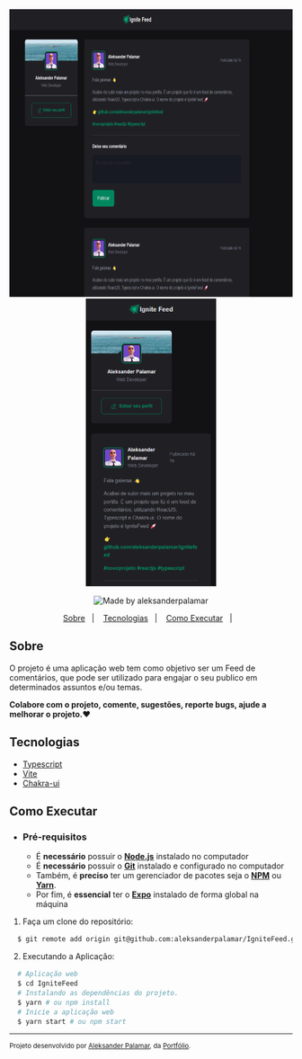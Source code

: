 <div align="center">
    <img src=".github/igniteFeed.png" height="512px"/>
    <img src=".github/igniteFeed-mobile.png" height="512px" />     
</div>
    
<p align="center">   
  <img alt="Made by aleksanderpalamar" src="https://img.shields.io/badge/made%20by-aleksanderpalamar-%237519C1?style=flat-square" >  
</p>
<p align="center">
  <a href="#sobre">Sobre</a>&nbsp;&nbsp;&nbsp;|&nbsp;&nbsp;&nbsp;
  <a href="#tecnologias">Tecnologias</a>&nbsp;&nbsp;&nbsp;|&nbsp;&nbsp;&nbsp;
  <a href="#como-executar">Como Executar</a>&nbsp;&nbsp;&nbsp;|&nbsp;&nbsp;&nbsp; 
</p>

## Sobre

O projeto é uma aplicação web tem como objetivo ser um Feed de comentários, que pode ser utilizado para engajar o seu publico em determinados assuntos e/ou temas.

**Colabore com o projeto, comente, sugestões, reporte bugs, ajude a melhorar o projeto.❤️**

## Tecnologias

- [Typescript](https://www.typescriptlang.org/)
- [Vite](https://vitejs.dev/)
- [Chakra-ui](https://chakra-ui.com/)

## Como Executar

- ### **Pré-requisitos**

  - É **necessário** possuir o **[Node.js](https://nodejs.org/en/)** instalado no computador
  - É **necessário** possuir o **[Git](https://git-scm.com/)** instalado e configurado no computador
  - Também, é **preciso** ter um gerenciador de pacotes seja o **[NPM](https://www.npmjs.com/)** ou **[Yarn](https://yarnpkg.com/)**.
  - Por fim, é **essencial** ter o **[Expo](https://expo.io/)** instalado de forma global na máquina  

1. Faça um clone do repositório:

```sh
  $ git remote add origin git@github.com:aleksanderpalamar/IgniteFeed.git
```

2. Executando a Aplicação:

```sh
  # Aplicação web
  $ cd IgniteFeed
  # Instalando as dependências do projeto.
  $ yarn # ou npm install
  # Inicie a aplicação web
  $ yarn start # ou npm start
```

---
<sup>Projeto desenvolvido por [Aleksander Palamar](https://github.com/aleksanderpalamar), da [Portfólio](https://www.palamarsolutionit.com.br/).</sup>